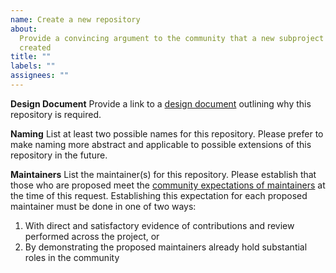 ```yaml
---
name: Create a new repository
about:
  Provide a convincing argument to the community that a new subproject must be
  created
title: ""
labels: ""
assignees: ""
---
```


**Design Document** Provide a link to a [design
document][openbmc-design-document] outlining why this repository is required.

[openbmc-design-document]:
  https://github.com/openbmc/docs/blob/master/designs/design-template.md

**Naming** List at least two possible names for this repository. Please prefer
to make naming more abstract and applicable to possible extensions of this
repository in the future.

**Maintainers** List the maintainer(s) for this repository. Please establish
that those who are proposed meet the [community expectations of
maintainers][openbmc-community-expectations] at the time of this request.
Establishing this expectation for each proposed maintainer must be done in one
of two ways:

1. With direct and satisfactory evidence of contributions and review performed
   across the project, or
2. By demonstrating the proposed maintainers already hold substantial roles in
   the community

[openbmc-community-expectations]:
  https://github.com/openbmc/docs/blob/master/community-membership.md
